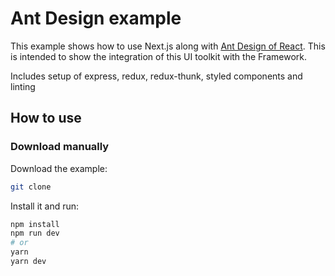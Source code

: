 # Ant Design example

This example shows how to use Next.js along with [Ant Design of React](http://ant.design). This is intended to show the integration of this UI toolkit with the Framework.

Includes setup of express, redux, redux-thunk, styled components and linting

## How to use

### Download manually

Download the example:

```bash
git clone
```

Install it and run:

```bash
npm install
npm run dev
# or
yarn
yarn dev
```
